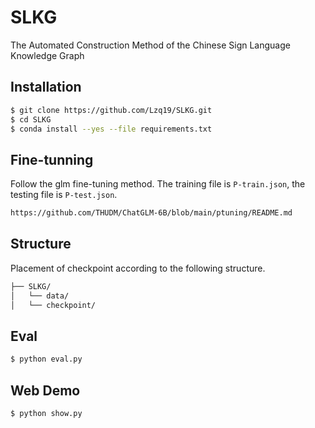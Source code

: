 # SLKG
The Automated Construction Method of the Chinese Sign Language Knowledge Graph
## Installation
```bash
$ git clone https://github.com/Lzq19/SLKG.git
$ cd SLKG
$ conda install --yes --file requirements.txt
```
## Fine-tunning
Follow the glm fine-tuning method. The training file is `P-train.json`, the testing file is `P-test.json`.
```bash
https://github.com/THUDM/ChatGLM-6B/blob/main/ptuning/README.md
```
## Structure
Placement of checkpoint according to the following structure.
```bash
├── SLKG/
│   └── data/
│   └── checkpoint/
```
## Eval
```bash
$ python eval.py
```
## Web Demo
```bash
$ python show.py
```